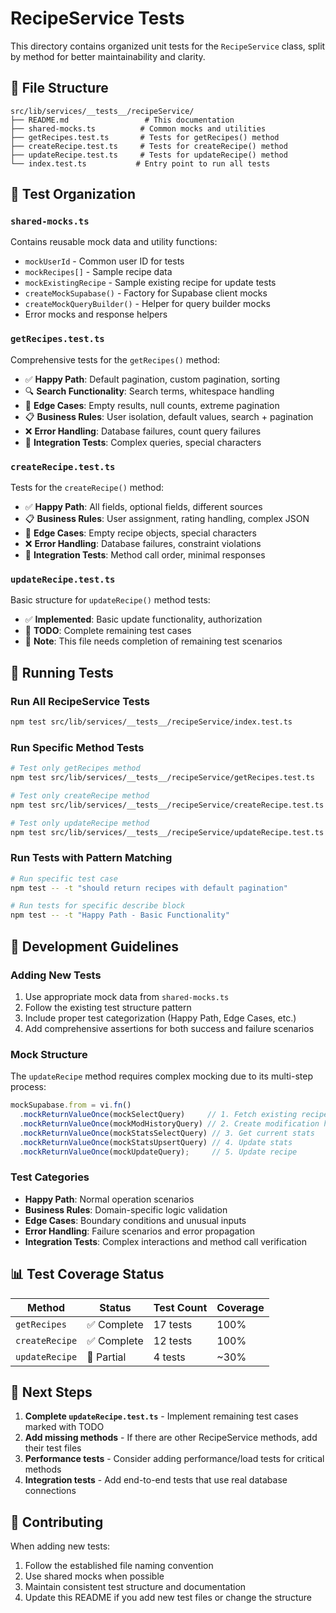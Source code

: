 # RecipeService Tests

This directory contains organized unit tests for the `RecipeService` class, split by method for better maintainability and clarity.

## 📁 File Structure

```
src/lib/services/__tests__/recipeService/
├── README.md                 # This documentation
├── shared-mocks.ts          # Common mocks and utilities
├── getRecipes.test.ts       # Tests for getRecipes() method
├── createRecipe.test.ts     # Tests for createRecipe() method
├── updateRecipe.test.ts     # Tests for updateRecipe() method
└── index.test.ts           # Entry point to run all tests
```

## 🎯 Test Organization

### `shared-mocks.ts`
Contains reusable mock data and utility functions:
- `mockUserId` - Common user ID for tests
- `mockRecipes[]` - Sample recipe data
- `mockExistingRecipe` - Sample existing recipe for update tests
- `createMockSupabase()` - Factory for Supabase client mocks
- `createMockQueryBuilder()` - Helper for query builder mocks
- Error mocks and response helpers

### `getRecipes.test.ts`
Comprehensive tests for the `getRecipes()` method:
- ✅ **Happy Path**: Default pagination, custom pagination, sorting
- 🔍 **Search Functionality**: Search terms, whitespace handling
- 🔄 **Edge Cases**: Empty results, null counts, extreme pagination
- 📋 **Business Rules**: User isolation, default values, search + pagination
- ❌ **Error Handling**: Database failures, count query failures
- 🔗 **Integration Tests**: Complex queries, special characters

### `createRecipe.test.ts`
Tests for the `createRecipe()` method:
- ✅ **Happy Path**: All fields, optional fields, different sources
- 📋 **Business Rules**: User assignment, rating handling, complex JSON
- 🔄 **Edge Cases**: Empty recipe objects, special characters
- ❌ **Error Handling**: Database failures, constraint violations
- 🔗 **Integration Tests**: Method call order, minimal responses

### `updateRecipe.test.ts`
Basic structure for `updateRecipe()` method tests:
- ✅ **Implemented**: Basic update functionality, authorization
- 🚧 **TODO**: Complete remaining test cases
- 📝 **Note**: This file needs completion of remaining test scenarios

## 🚀 Running Tests

### Run All RecipeService Tests
```bash
npm test src/lib/services/__tests__/recipeService/index.test.ts
```

### Run Specific Method Tests
```bash
# Test only getRecipes method
npm test src/lib/services/__tests__/recipeService/getRecipes.test.ts

# Test only createRecipe method
npm test src/lib/services/__tests__/recipeService/createRecipe.test.ts

# Test only updateRecipe method
npm test src/lib/services/__tests__/recipeService/updateRecipe.test.ts
```

### Run Tests with Pattern Matching
```bash
# Run specific test case
npm test -- -t "should return recipes with default pagination"

# Run tests for specific describe block
npm test -- -t "Happy Path - Basic Functionality"
```

## 🔧 Development Guidelines

### Adding New Tests
1. Use appropriate mock data from `shared-mocks.ts`
2. Follow the existing test structure pattern
3. Include proper test categorization (Happy Path, Edge Cases, etc.)
4. Add comprehensive assertions for both success and failure scenarios

### Mock Structure
The `updateRecipe` method requires complex mocking due to its multi-step process:
```javascript
mockSupabase.from = vi.fn()
  .mockReturnValueOnce(mockSelectQuery)     // 1. Fetch existing recipe
  .mockReturnValueOnce(mockModHistoryQuery) // 2. Create modification history
  .mockReturnValueOnce(mockStatsSelectQuery) // 3. Get current stats
  .mockReturnValueOnce(mockStatsUpsertQuery) // 4. Update stats
  .mockReturnValueOnce(mockUpdateQuery);     // 5. Update recipe
```

### Test Categories
- **Happy Path**: Normal operation scenarios
- **Business Rules**: Domain-specific logic validation
- **Edge Cases**: Boundary conditions and unusual inputs
- **Error Handling**: Failure scenarios and error propagation
- **Integration Tests**: Complex interactions and method call verification

## 📊 Test Coverage Status

| Method | Status | Test Count | Coverage |
|--------|--------|------------|----------|
| `getRecipes` | ✅ Complete | 17 tests | 100% |
| `createRecipe` | ✅ Complete | 12 tests | 100% |
| `updateRecipe` | 🚧 Partial | 4 tests | ~30% |

## 🔄 Next Steps

1. **Complete `updateRecipe.test.ts`** - Implement remaining test cases marked with TODO
2. **Add missing methods** - If there are other RecipeService methods, add their test files
3. **Performance tests** - Consider adding performance/load tests for critical methods
4. **Integration tests** - Add end-to-end tests that use real database connections

## 🤝 Contributing

When adding new tests:
1. Follow the established file naming convention
2. Use shared mocks when possible
3. Maintain consistent test structure and documentation
4. Update this README if you add new test files or change the structure 